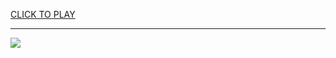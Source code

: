 
<a href="https://premium76.site?title=sonic_games_online_unblocked&ref=13M">CLICK TO PLAY</a></h3>
<hr>

<a href="https://premium76.site?title=sonic_games_online_unblocked&ref=13M"><img src="https://clearcache.store/games.png"></a>


